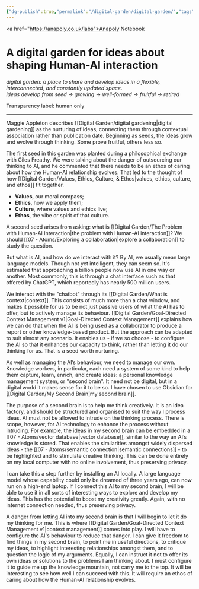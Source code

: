 ```yaml
---
{"dg-publish":true,"permalink":"/digital-garden/digital-garden/","tags":["gardenEntry"],"created":"2025-08-11T21:46:53.866+01:00","updated":"2025-08-23T12:39:51.933+01:00"}
---
```


<a href="https://anapoly.co.uk/labs">Anapoly Notebook</a>
# A digital garden for ideas about shaping Human-AI interaction

*digital garden: a place to share and develop ideas in a flexible, interconnected, and constantly updated space.*  
*ideas develop from seed → growing → well-formed → fruitful → retired*

Transparency label: human only

---

Maggie Appleton describes [[Digital Garden/digital gardening\|digital gardening]] as the nurturing of ideas, connecting them through contextual association rather than publication date. Beginning as seeds, the ideas grow and evolve through thinking. Some prove fruitful, others less so. 

The first seed in this garden was planted during a philosophical exchange with Giles Freathy. We were talking about the danger of outsourcing our thinking to AI, and he commented that there needs to be an ethos of caring about how the Human-AI relationship evolves. That led to the thought of how [[Digital Garden/Values, Ethics, Culture, & Ethos\|values, ethics, culture, and ethos]] fit together.

- **Values**, our moral compass;
- **Ethics**, how we apply them;
- **Culture**, where values and ethics live;
- **Ethos**, the vibe or spirit of that culture.

A second seed arises from asking: what is [[Digital Garden/The Problem with Human-AI Interaction\|the problem with Human-AI interaction]]? We should [[07 - Atoms/Exploring a collaboration\|explore a collaboration]] to study the question.

But what is AI, and how do we interact with it? By AI, we usually mean large language models. Though not yet intelligent, they can seem so. It's estimated that approaching a billion people now use AI in one way or another. Most commonly, this is through a chat interface such as that offered by ChatGPT, which reportedly has nearly 500 million users. 

We interact with the "chatbot" through its [[Digital Garden/What is context\|context]]. This consists of much more than a chat window, and makes it possible for us to be not just passive users of what the AI has to offer, but to actively manage its behaviour. [[Digital Garden/Goal-Directed Context Management v1\|Goal-Directed Context Management]] explains how we can do that when the AI is being used as a collaborator to produce a report or other knowledge-based product. But the approach can be adapted to suit almost any scenario. It enables us - if we so choose - to configure the AI so that it enhances our capacity to think, rather than letting it do our thinking for us. That is a seed worth nurturing. 

As well as managing the AI’s behaviour, we need to manage our own. Knowledge workers, in particular, each need a system of some kind to help them capture, learn, enrich, and create ideas: a personal knowledge management system, or "second brain". It need not be digital, but in a digital world it makes sense for it to be so. I have chosen to use Obsidian for [[Digital Garden/My Second Brain\|my second brain]]. 

The purpose of a second brain is to help me think creatively. It is an idea factory, and should be structured and organised to suit the way I process ideas. AI must not be allowed to intrude on the thinking process. There is scope, however, for AI technology to enhance the process without intruding. For example, the ideas in my second brain can be embedded in a [[07 - Atoms/vector database\|vector database]], similar to the way an AI’s knowledge is stored. That enables the similarities amongst widely dispersed ideas - the [[07 - Atoms/semantic connection\|semantic connections]] - to be highlighted and to stimulate creative thinking. This can be done entirely on my local computer with no online involvement, thus preserving privacy. 

I can take this a step further by installing an AI locally. A large language model whose capability could only be dreamed of three years ago, can now run on a high-end laptop. If I connect this AI to my second brain, I will be able to use it in all sorts of interesting ways to explore and develop my ideas. This has the potential to boost my creativity greatly. Again, with no internet connection needed, thus preserving privacy. 

A danger from letting AI into my second brain is that I will begin to let it do my thinking for me. This is where [[Digital Garden/Goal-Directed Context Management v1\|context management]] comes into play. I will have to configure the AI's behaviour to reduce that danger. I can give it freedom to find things in my second brain, to point me in useful directions, to critique my ideas, to highlight interesting relationships amongst them, and to question the logic of my arguments. Equally, I can instruct it not to offer its own ideas or solutions to the problems I am thinking about. I must configure it to guide me up the knowledge mountain, not carry me to the top. It will be interesting to see how well I can succeed with this. It will require an ethos of caring about how the Human-AI relationship evolves. 